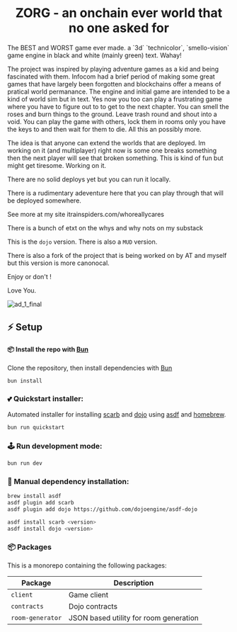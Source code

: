 <p align="center">
  <h1 align="center">ZORG - an onchain ever world that no one asked for</h1>
</p>

<p align="left">
The BEST and WORST game ever made. a `3d` `technicolor`, `smello-vision` game engine in black and white (mainly green) text. Wahay!
</p>

<p align="left">
The project was inspired by playing adventure games as a kid and being fascinated with them. Infocom had a brief period of making some great games that have largely been forgotten and blockchains offer a means of pratical world permanance. The engine and initial game are intended to be a kind of world sim but in text. Yes now you too can play a frustrating game where you have to figure out to to get to the next chapter. You can smell the roses and burn things to the ground. Leave trash round and shout into a void. You can play the game with others, lock them in rooms only you have the keys to and then wait for them to die. All this an possibly more.

The idea is that anyone can extend the worlds that are deployed. Im working on it (and multiplayer) right now is some one breaks something then the next player will see that broken something. This is kind of fun but might get tiresome. Working on it.

There are no solid deploys yet but you can run it locally.

There is a rudimentary adeventure here that you can play through that will be deployed somewhere.

See more at my site itrainspiders.com/whoreallycares

There is a bunch of etxt on the whys and why nots on my substack

This is the `dojo` version. There is also a `MUD` version.

There is also a fork of the project that is being worked on by AT and myself but this version is more canonocal.

Enjoy or don't !

Love You.
</p>

![ad_1_final](https://github.com/user-attachments/assets/149eafd8-c67e-4374-9eb2-9aa5692e3121)

## ⚡ Setup

#### 📦 Install the repo with [Bun](https://bun.sh)

Clone the repository, then install dependencies with [Bun](https://bun.sh)

```bash
bun install
```

### 💕 Quickstart installer:
Automated installer for installing [scarb](https://github.com/software-mansion/scarb) and [dojo](https://book.dojoengine.org/getting-started#install-using-asdf) using [asdf](https://asdf-vm.com/) and [homebrew](https://brew.sh/).

```bash
bun run quickstart
```

### 🕹️ Run development mode:

```bash
bun run dev
```

### 🔧 Manual dependency installation:

```bash
brew install asdf
asdf plugin add scarb
asdf plugin add dojo https://github.com/dojoengine/asdf-dojo

asdf install scarb <version>
asdf install dojo <version>
```

### 📦 Packages

This is a monorepo containing the following packages:

| **Package** | **Description**                               |
| ----------- | --------------------------------------------- |
| `client`    | Game client                                   |
| `contracts` | Dojo contracts        |
| `room-generator`     | JSON based utility for room generation   |

